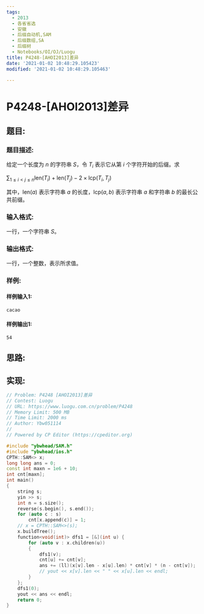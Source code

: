 ```yaml
---
tags: 
  - 2013
  - 各省省选
  - 安徽
  - 后缀自动机,SAM
  - 后缀数组,SA
  - 后缀树
  - Notebooks/OI/OJ/Luogu
title: P4248-[AHOI2013]差异
date: '2021-01-02 10:48:29.105423'
modified: '2021-01-02 10:48:29.105463'

---
```

# P4248-[AHOI2013]差异
## 题目:
### 题目描述:
给定一个长度为 $n$ 的字符串 $S$，令 $T_i$ 表示它从第 $i$ 个字符开始的后缀。求

$\displaystyle \sum_{1\leqslant i<j\leqslant n}\text{len}(T_i)+\text{len}(T_j)-2\times\text{lcp}(T_i,T_j)$

其中，$\text{len}(a)$ 表示字符串 $a$ 的长度，$\text{lcp}(a,b)$ 表示字符串 $a$ 和字符串 $b$ 的最长公共前缀。
### 输入格式:
一行，一个字符串 $S$。
### 输出格式:
一行，一个整数，表示所求值。
### 样例:
#### 样例输入1:
```
cacao
```
#### 样例输出1:
```
54
```
## 思路:

## 实现:
```cpp
// Problem: P4248 [AHOI2013]差异
// Contest: Luogu
// URL: https://www.luogu.com.cn/problem/P4248
// Memory Limit: 500 MB
// Time Limit: 2000 ms
// Author: Ybw051114
//
// Powered by CP Editor (https://cpeditor.org)

#include "ybwhead/SAM.h"
#include "ybwhead/ios.h"
CPTH::SAM<> x;
long long ans = 0;
const int maxn = 1e6 + 10;
int cnt[maxn];
int main()
{
    string s;
    yin >> s;
    int n = s.size();
    reverse(s.begin(), s.end());
    for (auto c : s)
        cnt[x.append(c)] = 1;
    // x = CPTH::SAM<>(s);
    x.buildTree();
    function<void(int)> dfs1 = [&](int u) {
        for (auto v : x.children(u))
        {
            dfs1(v);
            cnt[u] += cnt[v];
            ans += (ll)(x[v].len - x[u].len) * cnt[v] * (n - cnt[v]);
            // yout << x[v].len << " " << x[u].len << endl;
        }
    };
    dfs1(0);
    yout << ans << endl;
    return 0;
}
```
